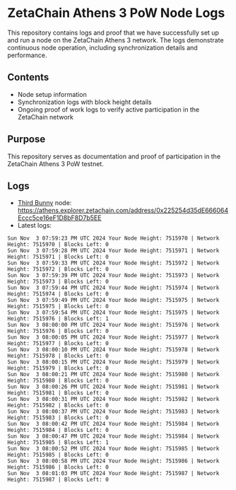 # ZetaChain Athens 3 PoW Node Logs
This repository contains logs and proof that we have successfully set up and run a node on the ZetaChain Athens 3 network. The logs demonstrate continuous node operation, including synchronization details and performance.

## Contents
- Node setup information
- Synchronization logs with block height details
- Ongoing proof of work logs to verify active participation in the ZetaChain network

## Purpose
This repository serves as documentation and proof of participation in the ZetaChain Athens 3 PoW testnet.

## Logs

- [Third Bunny](https://thirdbunny.xyz/) node: https://athens.explorer.zetachain.com/address/0x225254d35dE666064Eccc5ce16eF1D8bF8D7b5EE
- Latest logs:
```
Sun Nov  3 07:59:23 PM UTC 2024 Your Node Height: 7515970 | Network Height: 7515970 | Blocks Left: 0
Sun Nov  3 07:59:28 PM UTC 2024 Your Node Height: 7515971 | Network Height: 7515971 | Blocks Left: 0
Sun Nov  3 07:59:33 PM UTC 2024 Your Node Height: 7515972 | Network Height: 7515972 | Blocks Left: 0
Sun Nov  3 07:59:39 PM UTC 2024 Your Node Height: 7515973 | Network Height: 7515973 | Blocks Left: 0
Sun Nov  3 07:59:44 PM UTC 2024 Your Node Height: 7515974 | Network Height: 7515974 | Blocks Left: 0
Sun Nov  3 07:59:49 PM UTC 2024 Your Node Height: 7515975 | Network Height: 7515975 | Blocks Left: 0
Sun Nov  3 07:59:54 PM UTC 2024 Your Node Height: 7515975 | Network Height: 7515976 | Blocks Left: 1
Sun Nov  3 08:00:00 PM UTC 2024 Your Node Height: 7515976 | Network Height: 7515976 | Blocks Left: 0
Sun Nov  3 08:00:05 PM UTC 2024 Your Node Height: 7515977 | Network Height: 7515977 | Blocks Left: 0
Sun Nov  3 08:00:10 PM UTC 2024 Your Node Height: 7515978 | Network Height: 7515978 | Blocks Left: 0
Sun Nov  3 08:00:15 PM UTC 2024 Your Node Height: 7515979 | Network Height: 7515979 | Blocks Left: 0
Sun Nov  3 08:00:21 PM UTC 2024 Your Node Height: 7515980 | Network Height: 7515980 | Blocks Left: 0
Sun Nov  3 08:00:26 PM UTC 2024 Your Node Height: 7515981 | Network Height: 7515981 | Blocks Left: 0
Sun Nov  3 08:00:31 PM UTC 2024 Your Node Height: 7515982 | Network Height: 7515982 | Blocks Left: 0
Sun Nov  3 08:00:37 PM UTC 2024 Your Node Height: 7515983 | Network Height: 7515983 | Blocks Left: 0
Sun Nov  3 08:00:42 PM UTC 2024 Your Node Height: 7515984 | Network Height: 7515984 | Blocks Left: 0
Sun Nov  3 08:00:47 PM UTC 2024 Your Node Height: 7515984 | Network Height: 7515985 | Blocks Left: 1
Sun Nov  3 08:00:52 PM UTC 2024 Your Node Height: 7515985 | Network Height: 7515985 | Blocks Left: 0
Sun Nov  3 08:00:58 PM UTC 2024 Your Node Height: 7515986 | Network Height: 7515986 | Blocks Left: 0
Sun Nov  3 08:01:03 PM UTC 2024 Your Node Height: 7515987 | Network Height: 7515987 | Blocks Left: 0
```
